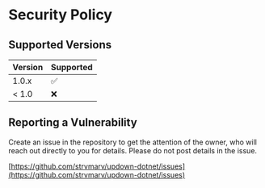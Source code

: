 # Security Policy

## Supported Versions

| Version | Supported          |
| ------- | ------------------ |
| 1.0.x   | :white_check_mark: |
| < 1.0   | :x:                |

## Reporting a Vulnerability

Create an issue in the repository to get the attention of the owner, who will reach
out directly to you for details.  Please do not post details in the issue.

[https://github.com/strvmarv/updown-dotnet/issues](https://github.com/strvmarv/updown-dotnet/issues)
